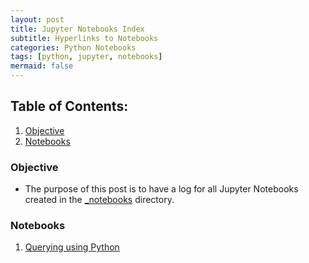 ```yaml
---
layout: post
title: Jupyter Notebooks Index
subtitle: Hyperlinks to Notebooks
categories: Python Notebooks
tags: [python, jupyter, notebooks]
mermaid: false
---
```


## Table of Contents:
1. [Objective](#objective)
2. [Notebooks](#notebooks)

### Objective <a name="objective"></a>
- The purpose of this post is to have a log for all Jupyter Notebooks created in the [_notebooks](https://github.com/thrasher995/thrasher995.github.io/tree/main/_data/_notebooks) directory.

### Notebooks <a name="notebooks"></a>
1. [Querying using Python](https://thrasher995.github.io/python/pipelines/sql/2022/04/17/postgresql-through-python.html)




